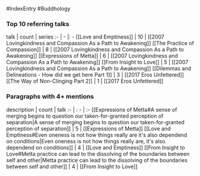 #IndexEntry #Buddhology

### Top 10 referring talks
talk | count | series
:- | - |: -
[[Love and Emptiness]] | 10 | [[2007 Lovingkindness and Compassion As a Path to Awakening]]
[[The Practice of Compassion]] | 8 | [[2007 Lovingkindness and Compassion As a Path to Awakening]]
[[Expressions of Metta]] | 6 | [[2007 Lovingkindness and Compassion As a Path to Awakening]]
[[From Insight to Love]] | 5 | [[2007 Lovingkindness and Compassion As a Path to Awakening]]
[[Dilemmas and Delineations - How did we get here Part 1]] | 3 | [[2017 Eros Unfettered]]
[[The Way of Non-Clinging Part 2]] | 1 | [[2017 Eros Unfettered]]

### Paragraphs with 4+ mentions
description | count | talk
:- | : - | :-
[[Expressions of Metta#A sense of merging begins to question our taken-for-granted perception of separation\|A sense of merging begins to question our taken-for-granted perception of separation]] | 5 | [[Expressions of Metta]]
[[Love and Emptiness#Even oneness is not how things really are it's also dependend on conditions\|Even oneness is not how things really are, it's also dependend on conditions]] | 4 | [[Love and Emptiness]]
[[From Insight to Love#Metta practice can lead to the dissolving of the boundaries between self and other\|Metta practice can lead to the dissolving of the boundaries between self and other]] | 4 | [[From Insight to Love]]

